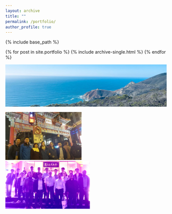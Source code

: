 ```yaml
---
layout: archive
title: ""
permalink: /portfolio/
author_profile: true
---
```


{% include base_path %}


{% for post in site.portfolio %}
  {% include archive-single.html %}
{% endfor %}

![Alt text](../images/WeChat_Image_20220502204953.jpg?raw=true "California State Route 1")

<p float="left">
  <img src="../images/20181213_202332.jpg" width="47.2%" />
  <img src="../images/WeChat_Image_20230529172759.jpg" width="52.3%" />
</p>
